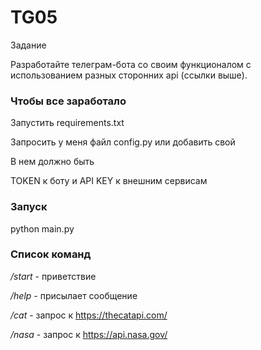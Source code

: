 # TG05

Задание

Разработайте телеграм-бота со своим функционалом с использованием разных сторонних api (ссылки выше).


### Чтобы все заработало

Запустить requirements.txt

Запросить у меня файл config.py или добавить свой

В нем должно быть

TOKEN к боту и API KEY к внешним сервисам

### Запуск

python main.py

### Список команд

*/start* - приветствие

*/help* - присылает сообщение

*/cat* - запрос к https://thecatapi.com/

*/nasa* - запрос к https://api.nasa.gov/

